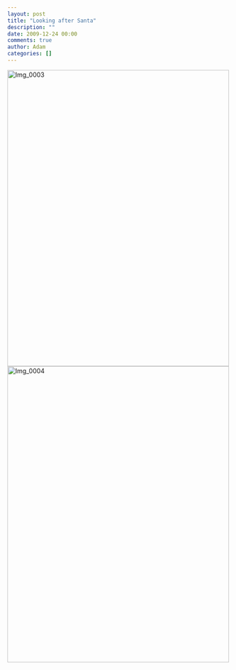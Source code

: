 ```yaml
---
layout: post
title: "Looking after Santa"
description: ""
date: 2009-12-24 00:00
comments: true
author: Adam
categories: []
---
```


<p><div class='p_embed p_image_embed'>
<a href="http://getfile5.posterous.com/getfile/files.posterous.com/adambird/wdnsbgseJisidcqjBAdEEuAuwFtIHtukhuAECeanmfctfIrhwfyDBpAxzFee/IMG_0003.jpg.scaled1000.jpg"><img alt="Img_0003" height="667" src="http://getfile3.posterous.com/getfile/files.posterous.com/adambird/wdnsbgseJisidcqjBAdEEuAuwFtIHtukhuAECeanmfctfIrhwfyDBpAxzFee/IMG_0003.jpg.scaled500.jpg" width="500" /></a>
<a href="http://getfile5.posterous.com/getfile/files.posterous.com/adambird/HvBbIihgqJGEfIzkjBrbiglvDqIdmpelkwpDjvhqzaivhxxxGdjDGevhEmyg/IMG_0004.jpg.scaled1000.jpg"><img alt="Img_0004" height="667" src="http://getfile3.posterous.com/getfile/files.posterous.com/adambird/HvBbIihgqJGEfIzkjBrbiglvDqIdmpelkwpDjvhqzaivhxxxGdjDGevhEmyg/IMG_0004.jpg.scaled500.jpg" width="500" /></a>
</div>
</p>